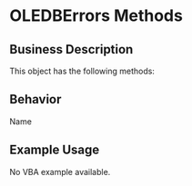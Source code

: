 # OLEDBErrors Methods

## Business Description
This object has the following methods:

## Behavior
Name

## Example Usage
No VBA example available.